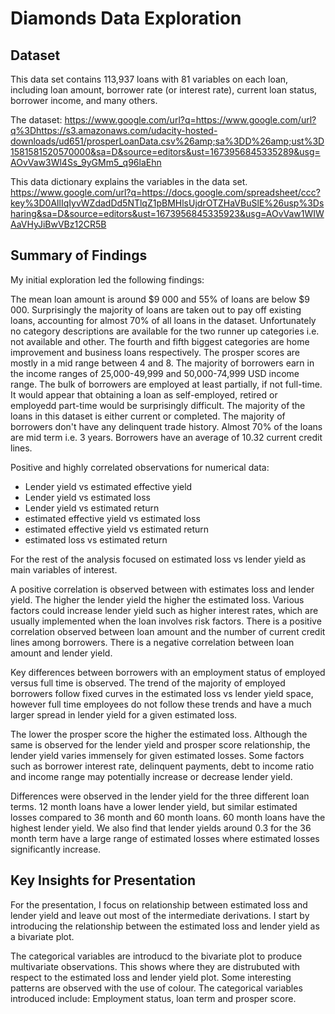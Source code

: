 # Diamonds Data Exploration

## Dataset

This data set contains 113,937 loans with 81 variables on each loan, including loan amount, borrower rate (or interest rate), current loan status, borrower income, and many others.

The dataset: https://www.google.com/url?q=https://www.google.com/url?q%3Dhttps://s3.amazonaws.com/udacity-hosted-downloads/ud651/prosperLoanData.csv%26amp;sa%3DD%26amp;ust%3D1581581520570000&sa=D&source=editors&ust=1673956845335289&usg=AOvVaw3Wl4Ss_9yGMm5_q96laEhn

This data dictionary explains the variables in the data set. https://www.google.com/url?q=https://docs.google.com/spreadsheet/ccc?key%3D0AllIqIyvWZdadDd5NTlqZ1pBMHlsUjdrOTZHaVBuSlE%26usp%3Dsharing&sa=D&source=editors&ust=1673956845335923&usg=AOvVaw1WIWAaVHyJiBwVBz12CR5B


## Summary of Findings

My initial exploration led the following findings:

The mean loan amount is around $9 000 and 55% of loans are below $9 000. Surprisingly the majority of loans are taken out to pay off existing loans, accounting for almost 70% of all loans in the dataset. Unfortunately no category descriptions are available for the two runner up categories i.e. not available and other. The fourth and fifth biggest categories are home improvement and business loans respectively. The prosper scores are mostly in a mid range between 4 and 8. The majority of borrowers earn in the income ranges of 25,000-49,999 and 50,000-74,999 USD income range. The bulk of borrowers are employed at least partially, if not full-time. It would appear that obtaining a loan as self-employed, retired or employedd part-time would be surprisingly difficult.  The majority of the loans in this dataset is either current or completed. The majority of borrowers don't have any delinquent trade history. Almost 70% of the loans are mid term i.e. 3 years. Borrowers have an average of 10.32 current credit lines. 

Positive and highly correlated observations for numerical data:
* Lender yield vs estimated effective yield
* Lender yield vs estimated loss
* Lender yield vs estimated return
* estimated effective yield vs estimated loss
* estimated effective yield vs estimated return
* estimated loss vs estimated return

For the rest of the analysis focused on estimated loss vs lender yield as main variables of interest.

A positive correlation is observed between with estimates loss and lender yield. The higher the lender yield the higher the estimated loss. Various factors could increase lender yield such as higher interest rates, which are usually implemented when the loan involves risk factors. There is a positive correlation observed between loan amount and the number of current credit lines among borrowers. There is a negative correlation between loan amount and lender yield.

Key differences between borrowers with an employment status of employed versus full time is observed. The trend of the majority of employed borrowers follow fixed curves in the estimated loss vs lender yield space, however full time employees do not follow these trends and have a much larger spread in lender yield for a given estimated loss.

The lower the prosper score the higher the estimated loss. Although the same is observed for the lender yield and prosper score relationship, the lender yield varies immensely for given estimated losses. Some factors such as borrower interest rate, delinquent payments, debt to income ratio and income range may potentially increase or decrease lender yield. 

Differences were observed in the lender yield for the three different loan terms. 12 month loans have a lower lender yield, but similar estimated losses compared to 36 month and 60 month loans. 60 month loans have the highest lender yield. We also find that lender yields around 0.3 for the 36 month term have a large range of estimated losses where estimated losses significantly increase.


## Key Insights for Presentation

For the presentation, I focus on relationship between estimated loss and lender yield and leave out most of the intermediate derivations. I start by introducing the relationship between the estimated loss and lender yield as a bivariate plot.

The categorical variables are introducd to the bivariate plot to produce multivariate observations. This shows where they are distrubuted with respect to the estimated loss and lender yield plot. Some interesting patterns are observed with the use of colour. The categorical variables introduced include: Employment status, loan term and prosper score.
